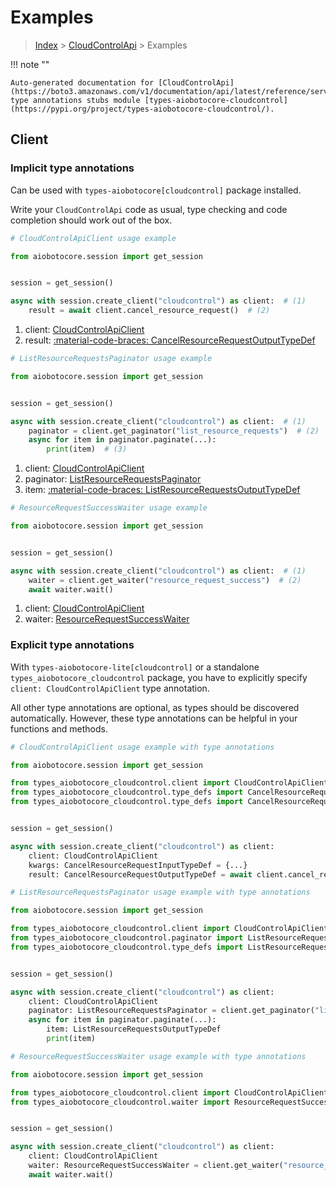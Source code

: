 # Examples

> [Index](../README.md) > [CloudControlApi](./README.md) > Examples

!!! note ""

    Auto-generated documentation for [CloudControlApi](https://boto3.amazonaws.com/v1/documentation/api/latest/reference/services/cloudcontrol.html#cloudcontrolapi)
    type annotations stubs module [types-aiobotocore-cloudcontrol](https://pypi.org/project/types-aiobotocore-cloudcontrol/).

## Client

### Implicit type annotations

Can be used with `types-aiobotocore[cloudcontrol]` package installed.

Write your `CloudControlApi` code as usual,
type checking and code completion should work out of the box.



```python
# CloudControlApiClient usage example

from aiobotocore.session import get_session


session = get_session()

async with session.create_client("cloudcontrol") as client:  # (1)
    result = await client.cancel_resource_request()  # (2)
```

1. client: [CloudControlApiClient](./client.md)
2. result: [:material-code-braces: CancelResourceRequestOutputTypeDef](./type_defs.md#cancelresourcerequestoutputtypedef) 



```python
# ListResourceRequestsPaginator usage example

from aiobotocore.session import get_session


session = get_session()

async with session.create_client("cloudcontrol") as client:  # (1)
    paginator = client.get_paginator("list_resource_requests")  # (2)
    async for item in paginator.paginate(...):
        print(item)  # (3)
```

1. client: [CloudControlApiClient](./client.md)
2. paginator: [ListResourceRequestsPaginator](./paginators.md#listresourcerequestspaginator)
3. item: [:material-code-braces: ListResourceRequestsOutputTypeDef](./type_defs.md#listresourcerequestsoutputtypedef) 



```python
# ResourceRequestSuccessWaiter usage example

from aiobotocore.session import get_session


session = get_session()

async with session.create_client("cloudcontrol") as client:  # (1)
    waiter = client.get_waiter("resource_request_success")  # (2)
    await waiter.wait()
```

1. client: [CloudControlApiClient](./client.md)
2. waiter: [ResourceRequestSuccessWaiter](./waiters.md#resourcerequestsuccesswaiter)


### Explicit type annotations

With `types-aiobotocore-lite[cloudcontrol]`
or a standalone `types_aiobotocore_cloudcontrol` package, you have to explicitly specify
`client: CloudControlApiClient` type annotation.

All other type annotations are optional, as types should be discovered automatically.
However, these type annotations can be helpful in your functions and methods.


```python
# CloudControlApiClient usage example with type annotations

from aiobotocore.session import get_session

from types_aiobotocore_cloudcontrol.client import CloudControlApiClient
from types_aiobotocore_cloudcontrol.type_defs import CancelResourceRequestOutputTypeDef
from types_aiobotocore_cloudcontrol.type_defs import CancelResourceRequestInputTypeDef


session = get_session()

async with session.create_client("cloudcontrol") as client:
    client: CloudControlApiClient
    kwargs: CancelResourceRequestInputTypeDef = {...}
    result: CancelResourceRequestOutputTypeDef = await client.cancel_resource_request(**kwargs)
```



```python
# ListResourceRequestsPaginator usage example with type annotations

from aiobotocore.session import get_session

from types_aiobotocore_cloudcontrol.client import CloudControlApiClient
from types_aiobotocore_cloudcontrol.paginator import ListResourceRequestsPaginator
from types_aiobotocore_cloudcontrol.type_defs import ListResourceRequestsOutputTypeDef


session = get_session()

async with session.create_client("cloudcontrol") as client:
    client: CloudControlApiClient
    paginator: ListResourceRequestsPaginator = client.get_paginator("list_resource_requests")
    async for item in paginator.paginate(...):
        item: ListResourceRequestsOutputTypeDef
        print(item)
```



```python
# ResourceRequestSuccessWaiter usage example with type annotations

from aiobotocore.session import get_session

from types_aiobotocore_cloudcontrol.client import CloudControlApiClient
from types_aiobotocore_cloudcontrol.waiter import ResourceRequestSuccessWaiter


session = get_session()

async with session.create_client("cloudcontrol") as client:
    client: CloudControlApiClient
    waiter: ResourceRequestSuccessWaiter = client.get_waiter("resource_request_success")
    await waiter.wait()
```
